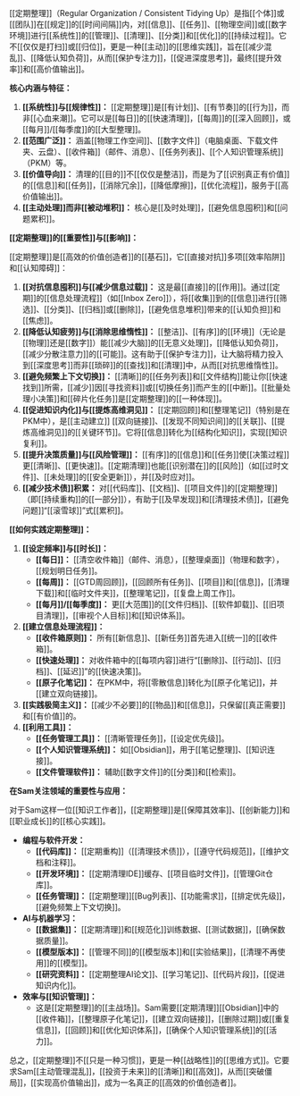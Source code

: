 [[定期整理]]（Regular Organization / Consistent Tidying Up）是指[[个体]]或[[团队]]在[[规定]]的[[时间间隔]]内，对[[信息]]、[[任务]]、[[物理空间]]或[[数字环境]]进行[[系统性]]的[[管理]]、[[清理]]、[[分类]]和[[优化]]的[[持续过程]]。它不[[仅仅是打扫]]或[[归位]]，更是一种[[主动]]的[[思维实践]]，旨在[[减少混乱]]、[[降低认知负荷]]，从而[[保护专注力]]，[[促进深度思考]]，最终[[提升效率]]和[[高价值输出]]。

**核心内涵与特征：**

1.  **[[系统性]]与[[规律性]]：** [[定期整理]]是[[有计划]]、[[有节奏]]的[[行为]]，而非[[心血来潮]]。它可以是[[每日]]的[[快速清理]]，[[每周]]的[[深入回顾]]，或[[每月]]/[[每季度]]的[[大型整理]]。
2.  **[[范围广泛]]：** 涵盖[[物理工作空间]]、[[数字文件]]（电脑桌面、下载文件夹、云盘）、[[收件箱]]（邮件、消息）、[[任务列表]]、[[个人知识管理系统]]（PKM）等。
3.  **[[价值导向]]：** 清理的[[目的]]不[[仅仅是整洁]]，而是为了[[识别真正有价值]]的[[信息]]和[[任务]]，[[消除冗余]]，[[降低摩擦]]，[[优化流程]]，服务于[[高价值输出]]。
4.  **[[主动处理]]而非[[被动堆积]]：** 核心是[[及时处理]]，[[避免信息囤积]]和[[问题累积]]。

**[[定期整理]]的[[重要性]]与[[影响]]：**

[[定期整理]]是[[高效的价值创造者]]的[[基石]]，它[[直接对抗]]多项[[效率陷阱]]和[[认知障碍]]：

1.  **[[对抗信息囤积]]与[[减少信息过载]]：** 这是最[[直接]]的[[作用]]。通过[[定期]]的[[信息处理流程]]（如[[Inbox Zero]]），将[[收集]]到的[[信息]]进行[[筛选]]、[[分类]]、[[归档]]或[[删除]]，[[避免信息堆积]]带来的[[认知负担]]和[[焦虑]]。
2.  **[[降低认知疲劳]]与[[消除思维惰性]]：** [[整洁]]、[[有序]]的[[环境]]（无论是[[物理]]还是[[数字]]）能[[减少大脑]]的[[无意义处理]]，[[降低认知负荷]]，[[减少分散注意力]]的[[可能]]。这有助于[[保护专注力]]，让大脑将精力投入到[[深度思考]]而非[[琐碎]]的[[查找]]和[[清理]]中，从而[[对抗思维惰性]]。
3.  **[[避免频繁上下文切换]]：** [[清晰]]的[[任务列表]]和[[文件结构]]能让你[[快速找到]]所需，[[减少]]因[[寻找资料]]或[[切换任务]]而产生的[[中断]]。[[批量处理小决策]]和[[碎片化任务]]是[[定期整理]]的[[一种体现]]。
4.  **[[促进知识内化]]与[[提炼高维洞见]]：** [[定期回顾]]和[[整理笔记]]（特别是在PKM中），是[[主动建立]] [[双向链接]]、[[发现不同知识间]]的[[关联]]、[[提炼高维洞见]]的[[关键环节]]。它将[[信息]]转化为[[结构化知识]]，实现[[知识复利]]。
5.  **[[提升决策质量]]与[[风险管理]]：** [[有序]]的[[信息]]和[[任务]]使[[决策过程]]更[[清晰]]、[[更快速]]。[[定期清理]]也能[[识别潜在]]的[[风险]]（如[[过时文件]]、[[未处理]]的[[安全更新]]），并[[及时应对]]。
6.  **[[减少技术债]]积累：** 对[[代码库]]、[[文档]]、[[项目文件]]的[[定期整理]]（即[[持续重构]]的[[一部分]]），有助于[[及早发现]]和[[清理技术债]]，[[避免问题]]“[[滚雪球]]”式[[累积]]。

**[[如何实践定期整理]]：**

1.  **[[设定频率]]与[[时长]]：**
    *   **[[每日]]：** [[清空收件箱]]（邮件、消息），[[整理桌面]]（物理和数字），[[规划明日任务]]。
    *   **[[每周]]：** [[GTD周回顾]]，[[回顾所有任务]]、[[项目]]和[[信息]]，[[清理下载]]和[[临时文件夹]]，[[整理笔记]]，[[复盘上周工作]]。
    *   **[[每月]]/[[每季度]]：** 更[[大范围]]的[[文件归档]]、[[软件卸载]]、[[旧项目清理]]，[[审视个人目标]]和[[知识体系]]。
2.  **[[建立信息处理流程]]：**
    *   **[[收件箱原则]]：** 所有[[新信息]]、[[新任务]]首先进入[[统一]]的[[收件箱]]。
    *   **[[快速处理]]：** 对收件箱中的[[每项内容]]进行“[[删除]]、[[行动]]、[[归档]]、[[延迟]]”的[[快速决策]]。
    *   **[[原子化笔记]]：** 在PKM中，将[[零散信息]]转化为[[原子化笔记]]，并[[建立双向链接]]。
3.  **[[实践极简主义]]：** [[减少不必要]]的[[物品]]和[[信息]]，只保留[[真正需要]]和[[有价值]]的。
4.  **[[利用工具]]：**
    *   **[[任务管理工具]]：** [[清晰管理任务]]，[[设定优先级]]。
    *   **[[个人知识管理系统]]：** 如[[Obsidian]]，用于[[笔记整理]]、[[知识连接]]。
    *   **[[文件管理软件]]：** 辅助[[数字文件]]的[[分类]]和[[检索]]。

**在Sam关注领域的重要性与应用：**

对于Sam这样一位[[知识工作者]]，[[定期整理]]是[[保障其效率]]、[[创新能力]]和[[职业成长]]的[[核心实践]]。

*   **编程与软件开发：**
    *   **[[代码库]]：** [[定期重构]]（[[清理技术债]]），[[遵守代码规范]]，[[维护文档和注释]]。
    *   **[[开发环境]]：** [[定期清理IDE]]缓存、[[项目临时文件]]，[[管理Git仓库]]。
    *   **[[任务管理]]：** [[定期整理]][[Bug列表]]、[[功能需求]]，[[排定优先级]]，[[避免频繁上下文切换]]。
*   **AI与机器学习：**
    *   **[[数据集]]：** [[定期清理]]和[[规范化]]训练数据、[[测试数据]]，[[确保数据质量]]。
    *   **[[模型版本]]：** [[管理不同]]的[[模型版本]]和[[实验结果]]，[[清理不再使用]]的[[模型]]。
    *   **[[研究资料]]：** [[定期整理AI论文]]、[[学习笔记]]、[[代码片段]]，[[促进知识内化]]。
*   **效率与[[知识管理]]：**
    *   这是[[定期整理]]的[[主战场]]。Sam需要[[定期清理]][[Obsidian]]中的[[收件箱]]，[[整理原子化笔记]]，[[建立双向链接]]，[[删除过期]]或[[重复信息]]，[[回顾]]和[[优化知识体系]]，[[确保个人知识管理系统]]的[[活力]]。

总之，[[定期整理]]不[[只是一种习惯]]，更是一种[[战略性]]的[[思维方式]]。它要求Sam[[主动管理混乱]]，[[投资于未来]]的[[清晰]]和[[高效]]，从而[[突破僵局]]，[[实现高价值输出]]，成为一名真正的[[高效的价值创造者]]。